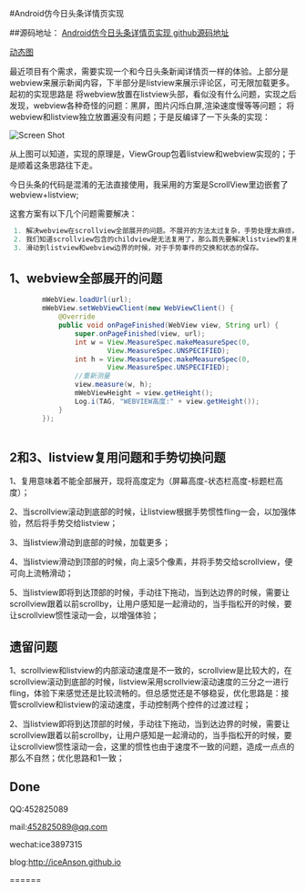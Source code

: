 #Android仿今日头条详情页实现

##源码地址：
 [Android仿今日头条详情页实现 github源码地址](https://github.com/iceAnson/NewsDetail) 
 
 [动态图](https://www.diycode.cc/topics/589)

最近项目有个需求，需要实现一个和今日头条新闻详情页一样的体验。上部分是webview来展示新闻内容，下半部分是listview来展示评论区，可无限加载更多。
起初的实现思路是 将webview放置在listview头部，看似没有什么问题，实现之后发现，webview各种奇怪的问题：黑屏，图片闪烁白屏,渲染速度慢等等问题；
将webview和listview独立放置遍没有问题；于是反编译了一下头条的实现：

![Screen Shot](http://okttsxi3s.bkt.clouddn.com/toutiao1.png)

从上图可以知道，实现的原理是，ViewGroup包着listview和webview实现的；于是顺着这条思路往下走。

今日头条的代码是混淆的无法直接使用，我采用的方案是ScrollView里边嵌套了webview+listview;

这套方案有以下几个问题需要解决：

```java
 1. 解决webview在scrollview全部展开的问题。不展开的方法太过复杂，手势处理太麻烦，这里采用展开的形式
 2. 我们知道scrollview包含的childview是无法复用了，那么首先要解决listview的复用问题；
 3. 滑动到listview和webview边界的时候，对于手势事件的交换和状态的保存。

``` 

## 1、webview全部展开的问题

```java
		mWebView.loadUrl(url);
        mWebView.setWebViewClient(new WebViewClient() {
            @Override
            public void onPageFinished(WebView view, String url) {
                super.onPageFinished(view, url);
                int w = View.MeasureSpec.makeMeasureSpec(0,
                        View.MeasureSpec.UNSPECIFIED);
                int h = View.MeasureSpec.makeMeasureSpec(0,
                        View.MeasureSpec.UNSPECIFIED);
                //重新测量
                view.measure(w, h);
                mWebViewHeight = view.getHeight();
                Log.i(TAG, "WEBVIEW高度:" + view.getHeight());
            }
        });
        
```

## 2和3、listview复用问题和手势切换问题

1、复用意味着不能全部展开，现将高度定为（屏幕高度-状态栏高度-标题栏高度）；

2、当scrollview滚动到底部的时候，让listview根据手势惯性fling一会，以加强体验，然后将手势交给listview；

3、当listview滑动到底部的时候，加载更多；

4、当listview滑动到顶部的时候，向上滚5个像素，并将手势交给scrollview，便可向上流畅滑动；

5、当listview即将到达顶部的时候，手动往下拖动，当到达边界的时候，需要让scrollview跟着以前scrollby，让用户感知是一起滑动的，当手指松开的时候，要让scrollview惯性滚动一会，以增强体验；

## 遗留问题
1、scrollview和listview的内部滚动速度是不一致的，scrollview是比较大的，在scrollview滚动到底部的时候，listview采用scrollview滚动速度的三分之一进行fling，体验下来感觉还是比较流畅的。但总感觉还是不够稳妥，优化思路是：接管scrollview和listview的滚动速度，手动控制两个控件的过渡过程；

2、当listview即将到达顶部的时候，手动往下拖动，当到达边界的时候，需要让scrollview跟着以前scrollby，让用户感知是一起滑动的，当手指松开的时候，要让scrollview惯性滚动一会，这里的惯性也由于速度不一致的问题，造成一点点的那么不自然；优化思路和1一致；


Done
----------
QQ:452825089

mail:452825089@qq.com

wechat:ice3897315

blog:http://iceAnson.github.io


======



